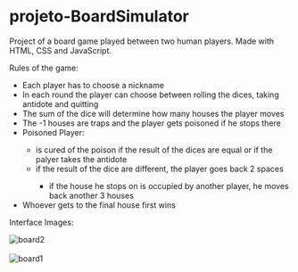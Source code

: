 # projeto-BoardSimulator
Project of a board game played between two human players. Made with HTML, CSS and JavaScript.

Rules of the game:
<ul>
  <li>Each player has to choose a nickname</li>
  <li>In each round the player can choose between rolling the dices, taking antidote and quitting</li>
  <li>The sum of the dice will determine how many houses the player moves</li>
  <li>The -1 houses are traps and the player gets poisoned if he stops there</li>
  <li>Poisoned Player:</li>
  <ul>
      <li>is cured of the poison if the result of the dices are equal or if the palyer takes the antidote</li>
      <li>if the result of the dice are different, the player goes back 2 spaces</li>
      <ul>
          <li>if the house he stops on is occupied by another player, he moves back another 3 houses</li>
      </ul>
  </ul>
  <li>Whoever gets to the final house first wins</li>
</ul>

Interface Images: 

![board2](https://user-images.githubusercontent.com/98829238/194715268-b1cbd10c-9fc2-4be7-8cc1-a6c92ec50be5.png)
<br><br>
![board1](https://user-images.githubusercontent.com/98829238/194715261-efd04c3e-1a9f-4282-b6a0-5b540d29d8d3.png)
